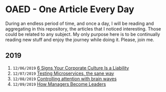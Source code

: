 # OAED - One Article Every Day  

During an endless period of time, and once a day, I will be reading and aggregating in this repository, the articles that I noticed interesting. Those could be related to any subject. My only purpose here is to be continually reading new stuff and enjoy the journey while doing it. Please, join me.

## 2019

1. `12/06/2019` [6 Signs Your Corporate Culture Is a Liability](2019/6_Signs_Your_Corporate_Culture_Is_a_Liability.md)
2. `12/07/2019` [Testing Microservices, the sane way](2019/Testing_Microservices_the_sane_way.md)
3. `12/08/2019` [Controlling attention with brain waves](2019/Controlling_attention_with_brain_waves.md)
4. `12/09/2019` [How Managers Become Leaders](2019/How_Managers_Become_Leaders.md)